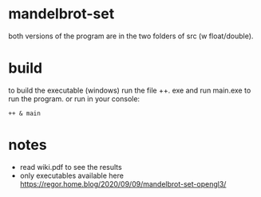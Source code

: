 # mandelbrot-set
both versions of the program are in the two folders of src (w float/double).

# build
to build the executable (windows) run the file ++. exe and run main.exe to run the program. or run in your console: 


```batch
++ & main
```

# notes

* read wiki.pdf to see the results
* only executables available here https://regor.home.blog/2020/09/09/mandelbrot-set-opengl3/

